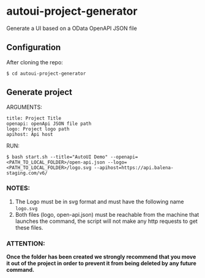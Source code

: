 # autoui-project-generator

Generate a UI based on a OData OpenAPI JSON file

## Configuration

After cloning the repo: 

    $ cd autoui-project-generator

## Generate project

ARGUMENTS:
```
title: Project Title
openapi: openApi JSON file path
logo: Project logo path
apihost: Api host
```

RUN: 

    $ bash start.sh --title="AutoUI Demo" --openapi=<PATH_TO_LOCAL_FOLDER>/open-api.json --logo=<PATH_TO_LOCAL_FOLDER>/logo.svg --apihost=https://api.balena-staging.com/v6/

### NOTES:

1) The Logo must be in svg format and must have the following name `logo.svg`
2) Both files (logo, open-api.json) must be reachable from the machine that launches the command, the script will not make any http requests to get these files.

### ATTENTION:

**Once the folder has been created we strongly recommend that you move it out of the project in order to prevent it from being deleted by any future command.**



